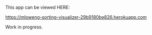 This app can be viewed HERE:

https://mloweng-sorting-visualizer-29b9180be826.herokuapp.com

Work in progress.
